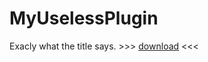 # MyUselessPlugin
 Exacly what the title says. >>> [download](SpikeVN/MyUselessPlugin/releases) <<<
